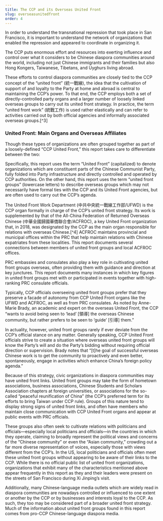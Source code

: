 ```yaml
---
title: The CCP and its Overseas United Front
slug: overseasunitedfront
order: 4
---
```

In order to understand the transnational repression that took place in San Francisco, it is important to understand the network of organizations that enabled the repression and appeared to coordinate in organizing it.

The CCP puts enormous effort and resources into exerting influence and control over what it considers to be Chinese diaspora communities around the world, including not just Chinese immigrants and their families but also Hong Kongers, Taiwanese, Tibetans, and Uyghurs living abroad.

These efforts to control diaspora communities are closely tied to the CCP concept of the “united front” (統一戰線), the idea that the cultivation of support of and loyalty to the Party at home and abroad is central to maintaining the CCP’s power. To that end, the CCP employs both a set of directly-controlled party organs and a larger number of loosely linked overseas groups to carry out its united front strategy. In practice, the term “united front work” (統戰工作) is used rather elastically and can refer to activities carried out by both official agencies and informally associated overseas groups.[^3]


### United Front: Main Organs and Overseas Affiliates

Though these types of organizations are often grouped together as part of a loosely-defined “CCP United Front,” this report takes care to differentiate between the two:

Specifically, this report uses the term “United Front” (capitalized) to denote organizations which are constituent parts of the Chinese Communist Party, fully folded into Party infrastructure and directly controlled and operated by CCP authorities. On the other hand, this report uses the term “united front groups” (lowercase letters) to describe overseas groups which may not necessarily have formal ties with the CCP and its United Front agencies, but are often used to carry out the CCP’s agenda. 

The United Front Work Department (中共中央統一戰線工作部/UFWD) is the CCP organ formally in charge of the CCP’s united front strategy. Its work is supplemented by that of the All-China Federation of Returned Overseas Chinese (中華全國歸國華僑聯合會/ACFROC), a key United Front organization that, in 2018, was designated by the CCP as the main organ responsible for relations with overseas Chinese.[^4] ACFROC maintains provincial and municipal offices within the PRC that help maintain relations with Chinese expatriates from these localities. This report documents several connections between members of united front groups and local ACFROC offices.

PRC embassies and consulates also play a key role in cultivating united front groups overseas, often providing them with guidance and direction at key junctures. This report documents many instances in which key figures in united front groups met with or participated in events together with high-ranking PRC consulate officials. 

Typically, CCP officials overseeing united front groups prefer that they preserve a facade of autonomy from CCP United Front organs like the UFWD and ACFROC, as well as from PRC consulates. As noted by Anne-Marie Brady, an academic and expert on the overseas United Front, the CCP “wants to avoid being seen to ‘lead’ [領導] the overseas Chinese community, but rather prefers to be seen to ‘guide’ [引導] them.”

In actuality, however, united front groups rarely if ever deviate from the CCP’s official stance on any matter. Generally speaking, CCP United Front officials strive to create a situation where overseas united front groups will know the Party’s will and do the Party’s bidding without requiring official direction or supervision. Brady notes that “[t]he goal of successful overseas Chinese work is to get the community to proactively and even better, spontaneously, engage in activities which enhance China’s foreign policy agenda.”

Because of this strategy, civic organizations in diaspora communities may have united front links. United front groups may take the form of hometown associations, business associations, Chinese Students and Scholars Association chapters at foreign universities, or associations for the so-called “peaceful reunification of China” (the CCP’s preferred term for its efforts to bring Taiwan under CCP rule). Groups of this nature tend to display strong signs of united front links, and often have members who maintain close communication with CCP United Front organs and appear at public events with PRC officials.

These groups also often seek to cultivate relations with politicians and officials—especially local politicians and officials—in the countries in which they operate, claiming to broadly represent the political views and concerns of the “Chinese community” or even the “Asian community,” crowding out a far more diverse representation of voices, especially those with views different from the CCP’s. In the US, local politicians and officials often meet these united front groups without appearing to be aware of their links to the CCP. While there is no official public list of united front organizations, organizations that exhibit many of the characteristics mentioned above appear frequently in this report as they and their leaders were present on the streets of San Francisco during Xi Jinping’s visit. 

Additionally, many Chinese-language media outlets which are widely read in diaspora communities are nowadays controlled or influenced to one extent or another by the CCP or by businesses and interests loyal to the CCP. As such, they too may be considered part of a broader united front strategy. Much of the information about united front groups found in this report comes from pro-CCP Chinese-language diaspora media.
